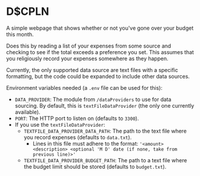 # D$CPLN

A simple webpage that shows whether or not you've gone over your budget this month.

Does this by reading a list of your expenses from some source and checking to see if the total exceeds a preference you set. This assumes that you religiously record your expenses somewhere as they happen.

Currently, the only supported data source are text files with a specific formatting, but the code could be expanded to include other data sources.

Environment variables needed (a `.env` file can be used for this):
- `DATA_PROVIDER`: The module from `/dataProviders` to use for data sourcing. By default, this is `textFileDataProvider` (the only one currently available).
- `PORT`: The HTTP port to listen on (defaults to `3300`).
- If you use the `textFileDataProvider`:
  - `TEXTFILE_DATA_PROVIDER_DATA_PATH`: The path to the text file where you record expenses (defaults to `data.txt`).
    - Lines in this file must adhere to the format: `'<amount> <description> <optional 'M D' date (if none, take from previous line)>'`
  - `TEXTFILE_DATA_PROVIDER_BUDGET_PATH`: The path to a text file where the budget limit should be stored (defaults to `budget.txt`).

